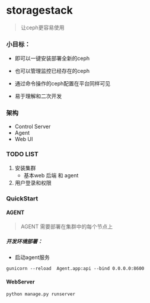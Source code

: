 # storagestack
>让ceph更容易使用

### 小目标：
- 即可以一键安装部署全新的ceph

- 也可以管理监控已经存在的ceph

- 通过命令操作的ceph配置在平台同样可见

- 易于理解和二次开发

### 架构
- Control Server
- Agent
- Web UI


### TODO LIST
1. 安装集群
    - 基本web 后端 和 agent
2. 用户登录和权限
    
### QuickStart
#### AGENT
> AGENT 需要部署在集群中的每个节点上
##### 开发环境部署：
- 启动agent服务
```shell
gunicorn --reload  Agent.app:api --bind 0.0.0.0:8600
```

#### WebServer
```shell
python manage.py runserver
```
